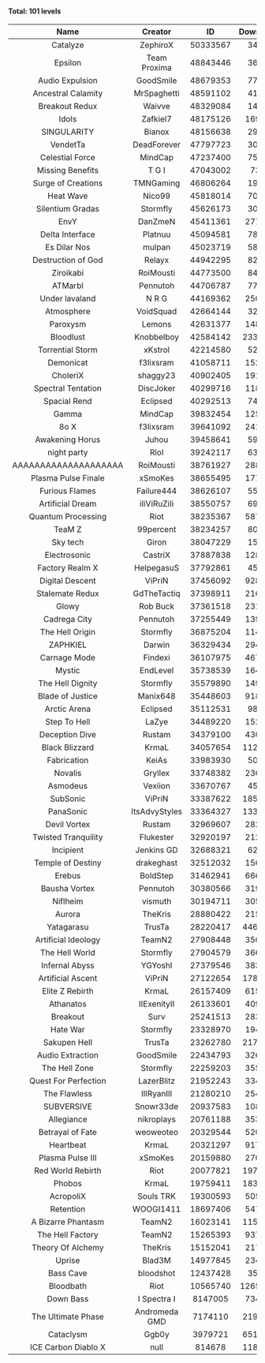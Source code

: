 #### Total: 101 levels

| Name | Creator | ID | Downloads | Likes |
|:---:|:---:|:---:|:---:|:---:|
| Catalyze | ZephiroX | 50333567 | 34490 | 3792
| Epsilon | Team Proxima | 48843446 | 36211 | 3894
| Audio Expulsion | GoodSmile | 48679353 | 77746 | 6741
| Ancestral Calamity | MrSpaghetti | 48591102 | 41033 | 3848
| Breakout Redux | Waivve | 48329084 | 14738 | 1678
| Idols | Zafkiel7 | 48175126 | 169940 | 20938
| SINGULARITY | Bianox | 48156638 | 29325 | 5755
| VendetTa | DeadForever | 47797723 | 30371 | 3063
| Celestial Force  | MindCap | 47237400 | 75898 | 7012
| Missing Benefits | T G I | 47043002 | 7388 | 724
| Surge of Creations | TMNGaming | 46806264 | 19652 | 1940
| Heat Wave | Nico99 | 45818014 | 70875 | 6686
| Silentium Gradas | Stormfly | 45626173 | 30306 | 3065
| EnvY | DanZmeN | 45411361 | 277764 | 24745
| Delta Interface | Platnuu | 45094581 | 78281 | 7744
| Es Dilar Nos | mulpan | 45023719 | 58715 | 5232
| Destruction of God | Relayx | 44942295 | 82432 | 8178
| Ziroikabi | RoiMousti | 44773500 | 84523 | 7133
| ATMarbl | Pennutoh | 44706787 | 77108 | 6984
| Under lavaland | N R G | 44169362 | 250476 | 22680
| Atmosphere | VoidSquad | 42664144 | 32245 | 2649
| Paroxysm | Lemons | 42631377 | 148630 | 12344
| Bloodlust | Knobbelboy | 42584142 | 2337797 | 228153
| Torrential Storm | xKstrol | 42214580 | 52956 | 198
| Demonicat | f3lixsram | 41058711 | 152879 | 12353
| CholeriX | shaggy23 | 40902405 | 191589 | 14871
| Spectral Tentation | DiscJoker | 40299716 | 118481 | 8323
| Spacial Rend | Eclipsed | 40292513 | 74113 | 6355
| Gamma | MindCap | 39832454 | 125761 | 11230
| 8o X | f3lixsram | 39641092 | 241359 | 19125
| Awakening Horus | Juhou | 39458641 | 59731 | 5245
| night party | Rlol | 39242117 | 63810 | 6210
| AAAAAAAAAAAAAAAAAAAA | RoiMousti | 38761927 | 288208 | 19015
| Plasma Pulse Finale | xSmoKes | 38655495 | 177031 | 16009
| Furious Flames | Failure444 | 38626107 | 55001 | 4329
| Artificial Dream | iIiViRuZiIi | 38550757 | 69055 | 5903
| Quantum Processing | Riot | 38235367 | 587556 | 41234
| TeaM Z | 99percent | 38234257 | 80489 | 6475
| Sky tech | Giron | 38047229 | 15906 | 1597
| Electrosonic | CastriX | 37887838 | 128846 | 11555
| Factory Realm X | HelpegasuS | 37792861 | 45632 | 4420
| Digital Descent | ViPriN | 37456092 | 928547 | 87483
| Stalemate Redux | GdTheTactiq | 37398911 | 216920 | 16446
| Glowy | Rob Buck | 37361518 | 231463 | 23531
| Cadrega City | Pennutoh | 37255449 | 139187 | 12719
| The Hell Origin | Stormfly | 36875204 | 114192 | 9301
| ZAPHKIEL | Darwin | 36329434 | 294132 | 31959
| Carnage Mode | Findexi | 36107975 | 467443 | 44623
| Mystic | EndLevel | 35738539 | 164431 | 15348
| The Hell Dignity | Stormfly | 35579890 | 149692 | 12968
| Blade of Justice | Manix648 | 35448603 | 918593 | 95317
| Arctic Arena | Eclipsed | 35112531 | 98833 | 7586
| Step To Hell | LaZye | 34489220 | 152464 | 15599
| Deception Dive | Rustam | 34379100 | 430878 | 28214
| Black Blizzard | KrmaL | 34057654 | 1124629 | 110372
| Fabrication | KeiAs | 33983930 | 50783 | 5639
| Novalis | Gryllex | 33748382 | 236102 | 21409
| Asmodeus | Vexiion | 33670767 | 45046 | 4243
| SubSonic | ViPriN | 33387622 | 1857451 | 141747
| PanaSonic | ItsAdvyStyles | 33364327 | 1336144 | 172959
| Devil Vortex | Rustam | 32969607 | 282535 | 25438
| Twisted Tranquility | Flukester | 32920197 | 212562 | 20938
| Incipient | Jenkins GD | 32688321 | 62741 | 5882
| Temple of Destiny | drakeghast | 32512032 | 156354 | 15210
| Erebus | BoldStep | 31462941 | 666898 | 62395
| Bausha Vortex | Pennutoh | 30380566 | 319506 | 28990
| Niflheim | vismuth | 30194711 | 305299 | 24284
| Aurora | TheKris | 28880422 | 215061 | 20153
| Yatagarasu  | TrusTa | 28220417 | 4462162 | 420427
| Artificial Ideology | TeamN2 | 27908448 | 350064 | 35113
| The Hell World | Stormfly | 27904579 | 366557 | 27087
| Infernal Abyss | YGYoshI | 27379546 | 383439 | 38264
| Artificial Ascent | ViPriN | 27122654 | 1786038 | 158796
| Elite Z Rebirth | KrmaL | 26157409 | 615540 | 40788
| Athanatos | IIExenityII | 26133601 | 409333 | 45902
| Breakout | Surv | 25241513 | 283829 | 28795
| Hate War | Stormfly | 23328970 | 194989 | 14815
| Sakupen Hell | TrusTa | 23262780 | 2170684 | 160406
| Audio Extraction | GoodSmile | 22434793 | 326433 | 31385
| The Hell Zone | Stormfly | 22259203 | 355853 | 23357
| Quest For Perfection | LazerBlitz | 21952243 | 334083 | 29318
| The Flawless | IlIRyanIlI | 21280210 | 254585 | 23319
| SUBVERSIVE | Snowr33de | 20937583 | 108444 | 14130
| Allegiance | nikroplays | 20761188 | 353717 | 38617
| Betrayal of Fate | weoweoteo | 20329544 | 520727 | 49001
| Heartbeat | KrmaL | 20321297 | 917491 | 82041
| Plasma Pulse III | xSmoKes | 20159880 | 270160 | 26641
| Red World Rebirth | Riot | 20077821 | 1974428 | 133042
| Phobos | KrmaL | 19759411 | 1833953 | 165900
| AcropoliX | Souls TRK | 19300593 | 505503 | 72098
| Retention | WOOGI1411 | 18697406 | 547421 | 68388
| A Bizarre Phantasm | TeamN2 | 16023141 | 1150734 | 115803
| The Hell Factory | TeamN2 | 15265393 | 937394 | 93260
| Theory Of Alchemy | TheKris | 15152041 | 217631 | 16275
| Uprise | Blad3M | 14977845 | 234363 | 22084
| Bass Cave | bloodshot | 12437428 | 35266 | 4228
| Bloodbath | Riot | 10565740 | 12650623 | 1163230
| Down Bass | I Spectra I | 8147005 | 734203 | 66654
| The Ultimate Phase | Andromeda GMD | 7174110 | 2199693 | 224489
| Cataclysm | Ggb0y | 3979721 | 6511588 | 530915
| ICE Carbon Diablo X | null | 814678 | 1186759 | 86481
